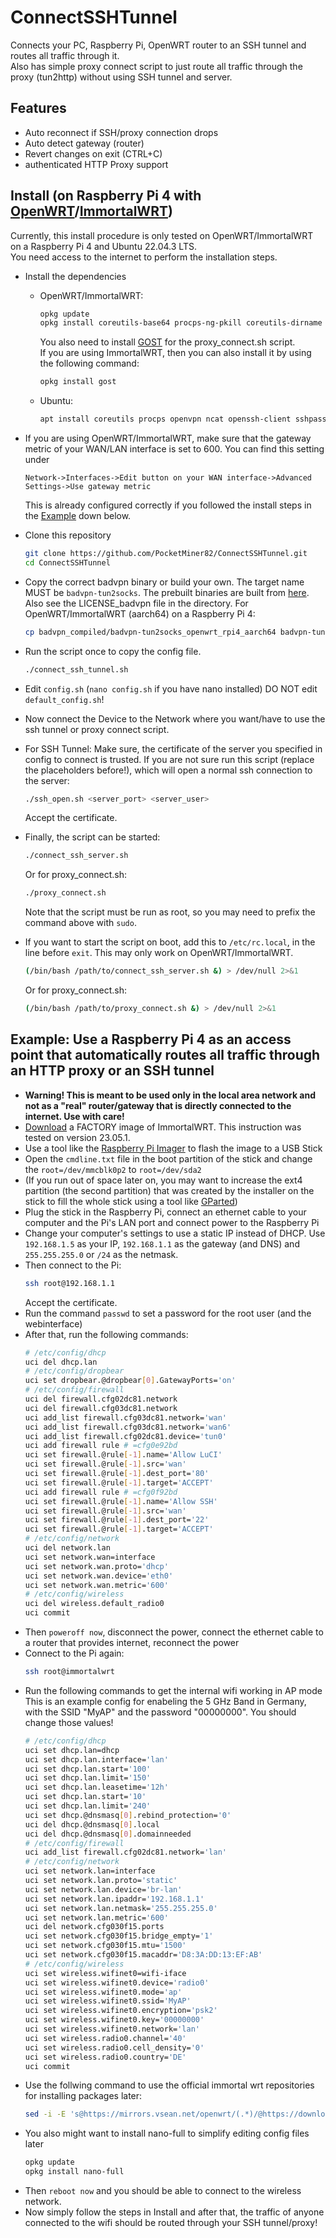 # ConnectSSHTunnel
Connects your PC, Raspberry Pi, OpenWRT router to an SSH tunnel and routes all traffic through it.<br>
Also has simple proxy connect script to just route all traffic through the proxy (tun2http) without using SSH tunnel and server.

## Features
* Auto reconnect if SSH/proxy connection drops
* Auto detect gateway (router)
* Revert changes on exit (CTRL+C)
* authenticated HTTP Proxy support

## Install (on Raspberry Pi 4 with [OpenWRT](https://openwrt.org)/[ImmortalWRT](https://immortalwrt.org))
Currently, this install procedure is only tested on OpenWRT/ImmortalWRT on a Raspberry Pi 4 and Ubuntu 22.04.3 LTS.<br>
You need access to the internet to perform the installation steps.

* Install the dependencies
  * OpenWRT/ImmortalWRT:
    ```bash
    opkg update
    opkg install coreutils-base64 procps-ng-pkill coreutils-dirname openvpn ncat openssh-client sshpass bash git-http
    ```
    You also need to install [GOST](https://gost.run/en/) for the proxy_connect.sh script.<br>
    If you are using ImmortalWRT, then you can also install it by using the following command:
    ```bash
    opkg install gost
    ```
  * Ubuntu:
    ```bash
    apt install coreutils procps openvpn ncat openssh-client sshpass bash git
    ```

* If you are using OpenWRT/ImmortalWRT, make sure that the gateway metric of your WAN/LAN interface is set to 600. You can find this setting under
  ```
  Network->Interfaces->Edit button on your WAN interface->Advanced Settings->Use gateway metric
  ```
  This is already configured correctly if you followed the install steps in the [Example](#example-use-a-raspberry-pi-4-as-an-access-point-that-automatically-routes-all-traffic-through-an-http-proxy-or-an-ssh-tunnel) down below.

* Clone this repository
  ```bash
  git clone https://github.com/PocketMiner82/ConnectSSHTunnel.git
  cd ConnectSSHTunnel
  ```

* Copy the correct badvpn binary or build your own. The target name MUST be `badvpn-tun2socks`. The prebuilt binaries are built from [here](https://github.com/ambrop72/badvpn). Also see the LICENSE_badvpn file in the directory. For OpenWRT/ImmortalWRT (aarch64) on a Raspberry Pi 4:
  ```bash
  cp badvpn_compiled/badvpn-tun2socks_openwrt_rpi4_aarch64 badvpn-tun2socks
  ```

* Run the script once to copy the config file.
  ```bash
  ./connect_ssh_tunnel.sh
  ```

* Edit `config.sh` (`nano config.sh` if you have nano installed) DO NOT edit `default_config.sh`!

* Now connect the Device to the Network where you want/have to use the ssh tunnel or proxy connect script.

* For SSH Tunnel: Make sure, the certificate of the server you specified in config to connect is trusted. If you are not sure run this script (replace the placeholders before!), which will open a normal ssh connection to the server:
  ```bash
  ./ssh_open.sh <server_port> <server_user>
  ```
  Accept the certificate.

* Finally, the script can be started:
  ```bash
  ./connect_ssh_server.sh
  ```
  Or for proxy_connect.sh:
  ```bash
  ./proxy_connect.sh
  ```
  Note that the script must be run as root, so you may need to prefix the command above with `sudo`.
* If you want to start the script on boot, add this to `/etc/rc.local`, in the line before `exit`. This may only work on OpenWRT/ImmortalWRT.
  ```bash
  (/bin/bash /path/to/connect_ssh_server.sh &) > /dev/null 2>&1
  ```
  Or for proxy_connect.sh:
  ```bash
  (/bin/bash /path/to/proxy_connect.sh &) > /dev/null 2>&1
  ```

## Example: Use a Raspberry Pi 4 as an access point that automatically routes all traffic through an HTTP proxy or an SSH tunnel
* **Warning! This is meant to be used only in the local area network and not as a "real" router/gateway that is directly connected to the internet. Use with care!**
* [Download](https://firmware-selector.immortalwrt.org/?target=bcm27xx%2Fbcm2711&id=rpi-4) a FACTORY image of ImmortalWRT. This instruction was tested on version 23.05.1.
* Use a tool like the [Raspberry Pi Imager](https://github.com/raspberrypi/rpi-imager) to flash the image to a USB Stick
* Open the `cmdline.txt` file in the boot partition of the stick and change the `root=/dev/mmcblk0p2` to `root=/dev/sda2`
* (If you run out of space later on, you may want to increase the ext4 partition (the second partition) that was created by the installer on the stick to fill the whole stick using a tool like [GParted](https://gparted.org/))
* Plug the stick in the Raspberry Pi, connect an ethernet cable to your computer and the Pi's LAN port and connect power to the Raspberry Pi
* Change your computer's settings to use a static IP instead of DHCP. Use `192.168.1.5` as your IP, `192.168.1.1` as the gateway (and DNS) and `255.255.255.0` or `/24` as the netmask.
* Then connect to the Pi:
  ```bash
  ssh root@192.168.1.1
  ```
  Accept the certificate.
* Run the command `passwd` to set a password for the root user (and the webinterface)
* After that, run the following commands:
  ```bash
  # /etc/config/dhcp
  uci del dhcp.lan
  # /etc/config/dropbear
  uci set dropbear.@dropbear[0].GatewayPorts='on'
  # /etc/config/firewall
  uci del firewall.cfg02dc81.network
  uci del firewall.cfg03dc81.network
  uci add_list firewall.cfg03dc81.network='wan'
  uci add_list firewall.cfg03dc81.network='wan6'
  uci add_list firewall.cfg02dc81.device='tun0'
  uci add firewall rule # =cfg0e92bd
  uci set firewall.@rule[-1].name='Allow LuCI'
  uci set firewall.@rule[-1].src='wan'
  uci set firewall.@rule[-1].dest_port='80'
  uci set firewall.@rule[-1].target='ACCEPT'
  uci add firewall rule # =cfg0f92bd
  uci set firewall.@rule[-1].name='Allow SSH'
  uci set firewall.@rule[-1].src='wan'
  uci set firewall.@rule[-1].dest_port='22'
  uci set firewall.@rule[-1].target='ACCEPT'
  # /etc/config/network
  uci del network.lan
  uci set network.wan=interface
  uci set network.wan.proto='dhcp'
  uci set network.wan.device='eth0'
  uci set network.wan.metric='600'
  # /etc/config/wireless
  uci del wireless.default_radio0
  uci commit
  ```
* Then `poweroff now`, disconnect the power, connect the ethernet cable to a router that provides internet, reconnect the power
* Connect to the Pi again:
  ```bash
  ssh root@immortalwrt
  ```
* Run the following commands to get the internal wifi working in AP mode<br>
  This is an example config for enabeling the 5 GHz Band in Germany, with the SSID "MyAP" and the password "00000000". You should change those values!
  ```bash
  # /etc/config/dhcp
  uci set dhcp.lan=dhcp
  uci set dhcp.lan.interface='lan'
  uci set dhcp.lan.start='100'
  uci set dhcp.lan.limit='150'
  uci set dhcp.lan.leasetime='12h'
  uci set dhcp.lan.start='10'
  uci set dhcp.lan.limit='240'
  uci set dhcp.@dnsmasq[0].rebind_protection='0'
  uci del dhcp.@dnsmasq[0].local
  uci del dhcp.@dnsmasq[0].domainneeded
  # /etc/config/firewall
  uci add_list firewall.cfg02dc81.network='lan'
  # /etc/config/network
  uci set network.lan=interface
  uci set network.lan.proto='static'
  uci set network.lan.device='br-lan'
  uci set network.lan.ipaddr='192.168.1.1'
  uci set network.lan.netmask='255.255.255.0'
  uci set network.lan.metric='600'
  uci del network.cfg030f15.ports
  uci set network.cfg030f15.bridge_empty='1'
  uci set network.cfg030f15.mtu='1500'
  uci set network.cfg030f15.macaddr='D8:3A:DD:13:EF:AB'
  # /etc/config/wireless
  uci set wireless.wifinet0=wifi-iface
  uci set wireless.wifinet0.device='radio0'
  uci set wireless.wifinet0.mode='ap'
  uci set wireless.wifinet0.ssid='MyAP'
  uci set wireless.wifinet0.encryption='psk2'
  uci set wireless.wifinet0.key='00000000'
  uci set wireless.wifinet0.network='lan'
  uci set wireless.radio0.channel='40'
  uci set wireless.radio0.cell_density='0'
  uci set wireless.radio0.country='DE'
  uci commit
  ```
* Use the follwing command to use the official immortal wrt repositories for installing packages later:
  ```bash
  sed -i -E 's@https://mirrors.vsean.net/openwrt/(.*)/@https://downloads.immortalwrt.org/\1/@g' /etc/opkg/distfeeds.conf
  ```
* You also might want to install nano-full to simplify editing config files later
  ```bash
  opkg update
  opkg install nano-full
  ```
* Then `reboot now` and you should be able to connect to the wireless network.
* Now simply follow the steps in Install and after that, the traffic of anyone connected to the wifi should be routed through your SSH tunnel/proxy!
